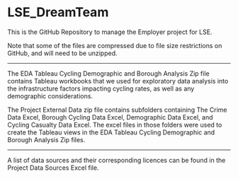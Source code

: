 # LSE_DreamTeam

This is the GitHub Repository to manage the Employer project for LSE. 

Note that some of the files are compressed due to file size restrictions on GitHub, and will need to be unzipped. 
_____

The EDA Tableau Cycling Demographic and Borough Analysis Zip file contains Tableau workbooks that we used for exploratory data analysis into the infrastructure factors impacting cycling rates, as well as any demographic considerations.

The Project External Data zip file contains subfolders containing The Crime Data Excel, Borough Cycling Data Excel, Demographic Data Excel, and Cycling Casualty Data Excel. The excel files in those folders were used to create the Tableau views in the EDA Tableau Cycling Demographic and Borough Analysis Zip files.

_____

A list of data sources and their corresponding licences can be found in the Project Data Sources Excel file.

